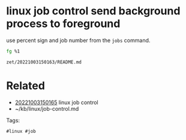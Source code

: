 # linux job control send background process to foreground
use percent sign and job number from the `jobs` command.
```bash
fg %1
```

` zet/20221003150163/README.md `

# Related

- [20221003150165](/zet/20221003150165/README.md) linux job control
- ~/kb/linux/job-control.md

Tags:

    #linux #job 
